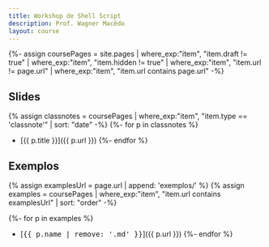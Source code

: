 ```yaml
---
title: Workshop de Shell Script
description: Prof. Wagner Macêdo
layout: course
---
```


{%- assign coursePages = site.pages | where_exp:"item", "item.draft != true"
                                    | where_exp:"item", "item.hidden != true"
                                    | where_exp:"item", "item.url != page.url"
                                    | where_exp:"item", "item.url contains page.url" -%}

## Slides

{% assign classnotes = coursePages | where_exp:"item", "item.type == 'classnote'"
                                   | sort: "date" -%}
{%- for p in classnotes %}
- [{{ p.title }}]({{ p.url }})
{%- endfor %}

## Exemplos

{% assign examplesUrl = page.url | append: 'exemplos/' %}
{% assign examples = coursePages | where_exp:"item", "item.url contains examplesUrl"
                                 | sort: "order" -%}

{%- for p in examples %}
- [<kbd>{{ p.name | remove: '.md' }}</kbd>]({{ p.url }})
{%- endfor %}
